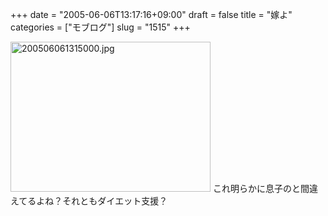+++
date = "2005-06-06T13:17:16+09:00"
draft = false
title = "嫁よ"
categories = ["モブログ"]
slug = "1515"
+++

<img src="http://ieiriblog.jugem.cc/?image=4186" class="pict" width="320" height="240" alt="200506061315000.jpg" />
これ明らかに息子のと間違えてるよね？それともダイエット支援？
